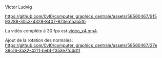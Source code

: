 
Victor Ludvig

https://github.com/0vl0/computer_graphics_centrale/assets/58560467/91593288-30c3-4328-8407-973ea1aab5fb


La vidéo complète à 30 fps est [video_x4.mp4](video_x4.mp4). <br>

Ajout de la rotation des normales:
https://github.com/0vl0/computer_graphics_centrale/assets/58560467/27e39c16-3a32-4211-bebf-f353e7fc4d11
